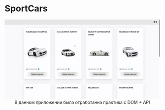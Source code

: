 # SportCars

   <img src="https://github.com/Yariz-IT/SportCars/blob/main/sport%20cars.gif"/>

  <div align="center">
  В данном приложении была отработанна практика с DOM + API
  </div> 

